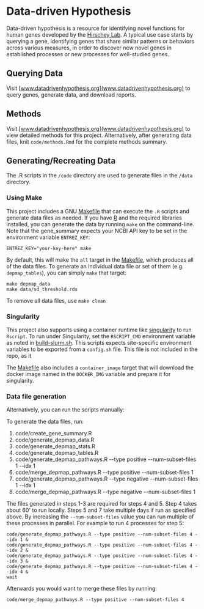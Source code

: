 # Data-driven Hypothesis

Data-driven hypothesis is a resource for identifying novel functions for human genes developed by the [Hirschey Lab](www.hirscheylab.org). A typical use case starts by querying a gene, identifying genes that share similar patterns or behaviors across various measures, in order to discover new novel genes in established processes or new processes for well-studied genes.

## Querying Data

Visit [www.datadrivenhypothesis.org](www.datadrivenhypothesis.org) to query genes, generate data, and download reports.

## Methods

Visit [www.datadrivenhypothesis.org](www.datadrivenhypothesis.org) to view detailed methods for this project. Alternatively, after generating data files, knit `code/methods.Rmd` for the complete methods summary.

## Generating/Recreating Data

The .R scripts in the `/code` directory are used to generate files in the `/data` directory.

### Using Make

This project includes a GNU [Makefile](https://www.gnu.org/software/make/manual/html_node/Introduction.html) that can execute the `.R` scripts and generate data files as needed. If you have [R](https://www.r-project.org) and the required libraries installed, you can generate the data by running `make` on the command-line. Note that the gene\_summary expects your NCBI API key to be set in the environment variable `ENTREZ_KEY`:

```
ENTREZ_KEY="your-key-here" make
```

By default, this will make the `all` target in the [Makefile](Makefile), which produces all of the data files. To generate an individual data file or set of them (e.g. `depmap_tables`), you can simply `make` that target:

```
make depmap_data
make data/sd_threshold.rds
```

To remove all data files, use `make clean`

### Singularity

This project also supports using a container runtime like [singularity](https://sylabs.io/singularity/) to run `Rscript`. To run under Singularity, set the `RSCRIPT_CMD` environment variable as noted in [build-slurm.sh](build-slurm.sh). This scripts expects site-specific environment variables to be exported from a `config.sh` file. This file is not included in the repo, as it

The [Makefile](Makefile) also includes a `container_image` target that will download the docker image named in the `DOCKER_IMG` variable and prepare it for singularity.

### Data file generation

Alternatively, you can run the scripts manually:

To generate the data files, run:
1. code/create_gene_summary.R
2. code/generate_depmap_data.R
3. code/generate_depmap_stats.R
4. code/generate_depmap_tables.R
5. code/generate_depmap_pathways.R --type positive --num-subset-files 1 --idx 1
6. code/merge_depmap_pathways.R --type positive --num-subset-files 1
7. code/generate_depmap_pathways.R --type negative --num-subset-files 1 --idx 1
8. code/merge_depmap_pathways.R --type negative --num-subset-files 1

The files generated in steps 1-3 are required for steps 4 and 5. Step 4 takes about 60' to run locally. Steps 5 and 7 take multiple days if run as specified above. By increasing the `--num-subset-files` value you can run multiple of these processes in parallel. For example to run 4 processes for step 5:
```
code/generate_depmap_pathways.R --type positive --num-subset-files 4 --idx 1 &
code/generate_depmap_pathways.R --type positive --num-subset-files 4 --idx 2 &
code/generate_depmap_pathways.R --type positive --num-subset-files 4 --idx 3 & 
code/generate_depmap_pathways.R --type positive --num-subset-files 4 --idx 4 &
wait
```
Afterwards you would want to merge these files by running:
```
code/merge_depmap_pathways.R --type positive --num-subset-files 4
```

